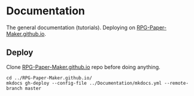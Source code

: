 # Documentation
The general documentation (tutorials). Deploying on [RPG-Paper-Maker.github.io](https://github.com/RPG-Paper-Maker/RPG-Paper-Maker.github.io).

## Deploy

Clone [RPG-Paper-Maker.github.io](https://github.com/RPG-Paper-Maker/RPG-Paper-Maker.github.io) repo before doing anything.

    cd ../RPG-Paper-Maker.github.io/
    mkdocs gh-deploy --config-file ../Documentation/mkdocs.yml --remote-branch master
